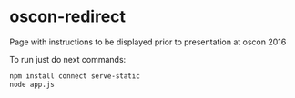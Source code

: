 # oscon-redirect
Page with instructions to be displayed prior to presentation at oscon 2016  

To run just do next commands:   
```bash
npm install connect serve-static   
node app.js
```
